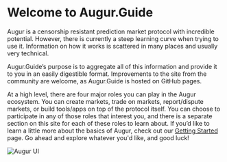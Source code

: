# Welcome to Augur.Guide

Augur is a censorship resistant prediction market protocol with incredible potential. However, there is currently a steep learning curve when trying to use it. Information on how it works is scattered in many places and usually very technical. 

Augur.Guide’s purpose is to aggregate all of this information and provide it to you in an easily digestible format. Improvements to the site from the community are welcome, as Augur.Guide is hosted on GitHub pages.

At a high level, there are four major roles you can play in the Augur ecosystem. You can create markets, trade on markets, report/dispute markets, or build tools/apps on top of the protocol itself. You can choose to participate in any of those roles that interest you, and there is a separate section on this site for each of these roles to learn about. If you’d like to learn a little more about the basics of Augur, check out our [Getting Started]({{site.url}}/1-getting-started.html) page. Go ahead and explore whatever you'd like, and good luck!

![Augur UI]({{site.url}}/assets/images/augur-ui.png )

